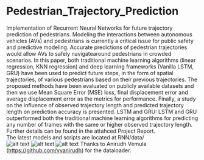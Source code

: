 # Pedestrian_Trajectory_Prediction
Implementation of Recurrent Neural Networks for future trajectory prediction of pedestrians. 
Modeling the interactions between autonomous vehicles (AVs) and pedestrians is currently a critical issue for public safety and predictive modeling. Accurate predictions of pedestrian trajectories would allow AVs to safely navigatearound pedestrians in crowded scenarios. In this paper, both traditional machine learning algorithms (linear regression, KNN regression) and deep learning frameworks (Vanilla LSTM, GRU) have been used  to predict future steps, in the form of spatial trajectories, of various pedestrians based on their previous trajectories. The proposed methods have been evaluated on publicly available datasets and then we use Mean Square Error (MSE) loss, final displacement error and average displacement error as the metrics for performance. Finally, a study on the influence of observed trajectory length and predicted trajectory length on prediction accuracy is presented. LSTM and GRU: LSTM and GRU outperformed both the traditional machine learning algorithms for predicting any number of frames with the same or higher observed trajectory length.
Further details can be found in the attahced Project Report. <br>
The latest models and scripts are located at RNN/data/ <br>
![alt text](result1.png)
![alt text](result2.png)
![alt text](result3.png)
Thanks to Anirudh Vemula (https://github.com/vvanirudh) for the dataloader.

